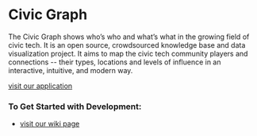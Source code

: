 Civic Graph
======================

The Civic Graph shows who’s who and what’s what in the growing field of civic tech. 
It is an open source, crowdsourced knowledge base and data visualization project. It aims to map the civic tech community players and connections -- their types, locations and levels of influence in an interactive, intuitive, and modern way. 

[visit our application](http://civicgraph.io/)

### To Get Started with Development:
   * [visit our wiki page](https://github.com/microsoftny/civic-graph/wiki)